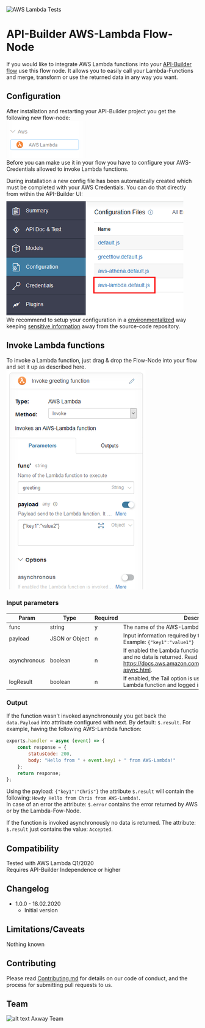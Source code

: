 ![AWS Lambda Tests](https://github.com/Axway-API-Builder-Ext/api-builder-extras/workflows/AWS%20Lambda%20Tests/badge.svg)

# API-Builder AWS-Lambda Flow-Node

If you would like to integrate AWS Lambda functions into your [API-Builder flow][1] use this flow node.
It allows you to easily call your Lambda-Functions and merge, transform or use the returned data in any way you want.

## Configuration

After installation and restarting your API-Builder project you get the following new flow-node:  
![Node][img1]   
Before you can make use it in your flow you have to configure your AWS-Credentials allowed to invoke Lambda functions.  

During installation a new config file has been automatically created which must be completed with your AWS Credentials. You can do that directly from within the API-Builder UI:  
![Config][img3]  
We recommend to setup your configuration in a [environmentalized][4] way keeping [sensitive information][5] away from the source-code repository.

## Invoke Lambda functions
To invoke a Lambda function, just drag & drop the Flow-Node into your flow and set it up as described here.  
![Node][img2]

### Input parameters

| Param | Type | Required | Description |
| --- | --- | --- | --- |
| func | string | y | The name of the AWS-Lambda-Function to call.  |
| payload | JSON&nbsp;or&nbsp;Object | n | Input information required by the Lambda-Function. Example: `{"key1":"value1"}` |
| asynchronous | boolean | n | If enabled the Lambda function is invoked asyncronously and no data is returned. Read more here: https://docs.aws.amazon.com/lambda/latest/dg/invocation-async.html.  |
| logResult | boolean | n | If enabled, the Tail option is used when invoking the Lambda function and logged in the API Builder Console.  |

### Output
If the function wasn't invoked asynchronously you get back the `data.Payload` into attribute configured with next. By default: `$.result`. For example, having the following AWS-Lambda function: 
```js
exports.handler = async (event) => {
    const response = {
        statusCode: 200,
        body: "Hello from " + event.key1 + " from AWS-Lambda!"
    };
    return response;
};
```
Using the payload: `{"key1":"Chris"}` the attribute `$.result` will contain the following: `Howdy Hello from Chris from AWS-Lambda!`.  
In case of an error the attribute: `$.error` contains the error returned by AWS or by the Lambda-Fow-Node.  
  
If the function is invoked asynchronously no data is returned. The attribute: `$.result` just contains the value: `Accepted`. 

## Compatibility
Tested with AWS Lambda Q1/2020  
Requires API-Builder Independence or higher

## Changelog
- 1.0.0 - 18.02.2020
  - Initial version

## Limitations/Caveats
Nothing known

## Contributing

Please read [Contributing.md](https://github.com/Axway-API-Management-Plus/Common/blob/master/Contributing.md) for details on our code of conduct, and the process for submitting pull requests to us.  

## Team

![alt text][Axwaylogo] Axway Team

[Axwaylogo]: https://github.com/Axway-API-Management/Common/blob/master/img/AxwayLogoSmall.png  "Axway logo"

[1]: https://docs.axway.com/bundle/API_Builder_4x_allOS_en/page/api_builder_flows.html
[2]: https://docs.axway.com/bundle/API_Builder_4x_allOS_en/page/api_builder_getting_started_guide.html
[3]: https://github.com/Axway-API-Builder-Ext/api-builder-extras/issues
[4]: https://docs.axway.com/bundle/API_Builder_4x_allOS_en/page/environmentalization.html
[5]: https://docs.axway.com/bundle/API_Builder_4x_allOS_en/page/project_configuration.html#ProjectConfiguration-Configurationfiles

[img1]: imgs/lambda-flownode.png
[img2]: imgs/lambda-invoke.png
[img3]: imgs/Lambda-Connector-Config.png
[img4]: imgs/Lambda-Connector-Config-File.png
